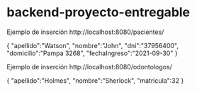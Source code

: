 # backend-proyecto-entregable

Ejemplo de inserción http://localhost:8080/pacientes/

{
    "apellido":"Watson",
    "nombre":"John",
    "dni":"37956400",
    "domicilio":"Pampa 3268",
    "fechaIngreso":"2021-09-30"
}

Ejemplo de inserción http://localhost:8080/odontologos/

{
    "apellido":"Holmes",
    "nombre":"Sherlock",
    "matricula":32
}
